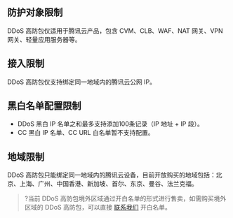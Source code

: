 ## 防护对象限制
DDoS 高防包仅适用于腾讯云产品，包含 CVM、CLB、WAF、NAT 网关、VPN 网关、轻量应用服务器等。

## 接入限制
DDoS 高防包仅支持绑定同一地域内的腾讯云公网 IP。

## 黑白名单配置限制
- DDoS 黑白 IP 名单之和最多支持添加100条记录（IP 地址 + IP 段）。
- CC 黑白 IP 名单、CC URL 白名单暂不支持配置。

## 地域限制
DDoS 高防包只能绑定同一地域内的腾讯云设备，目前开放购买的地域包括：北京、上海、广州、中国香港、新加坡、首尔、东京、曼谷、法兰克福。
>?当前 DDoS 高防包境外区域通过开白名单的形式进行售卖，如需购买境外区域的 DDoS 高防包，可以直接 [联系我们](https://cloud.tencent.com/act/event/connect-service) 开白名单。
